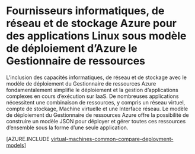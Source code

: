 <properties
   pageTitle="Les fournisseurs informatiques, réseau et stockage, | Microsoft Azure"
   description="Vue d’ensemble du calcul, de réseau et de fournisseurs de ressources de stockage (CRP NRP et SRP) pour les applications de Linux dans le modèle de déploiement d’Azure le Gestionnaire de ressources"
   services="virtual-machines-linux"
   documentationCenter=""
   authors="tfitzmac"
   manager="timlt"
   editor="tysonn"
   tags="azure-resource-manager,azure-service-management"/>

<tags
   ms.service="virtual-machines-linux"
   ms.devlang="na"
   ms.topic="article"
   ms.tgt_pltfrm="vm-linux"
   ms.workload="infrastructure-services"
   ms.date="08/19/2015"
   ms.author="tomfitz"/>

# <a name="azure-compute-network-and-storage-providers-for-linux-applications-under-azure-resource-manager-deployment-model"></a>Fournisseurs informatiques, de réseau et de stockage Azure pour des applications Linux sous modèle de déploiement d’Azure le Gestionnaire de ressources

L’inclusion des capacités informatiques, de réseau et de stockage avec le modèle de déploiement du Gestionnaire de ressources Azure fondamentalement simplifie le déploiement et la gestion d’applications complexes en cours d’exécution sur IaaS. De nombreuses applications nécessitent une combinaison de ressources, y compris un réseau virtuel, compte de stockage, Machine virtuelle et une Interface réseau. Le modèle de déploiement du Gestionnaire de ressources Azure offre la possibilité de construire un modèle JSON pour déployer et gérer toutes ces ressources d’ensemble sous la forme d’une seule application.

[AZURE.INCLUDE [virtual-machines-common-compare-deployment-models](../../includes/virtual-machines-common-compare-deployment-models.md)]
